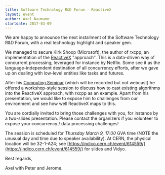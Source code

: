 ```yaml
---
title: Software Technology R&D Forum - ReactiveX
layout: event
author: Axel Naumann
startdate: 2017-03-09
---
```


We are happy to announce the next installment of the Software Technology
R&D Forum, with a real technology highlight and speaker gem.

We managed to secure Kirk Shoop (Microsoft), the author of rxcpp, an
implementation of the [ReactiveX](http://reactivex.io) "approach". This
is a data-driven way of concurrent processing, leveraged for instance by
Netflix. Some see it as the language-independent destination of all
concurrency efforts, after we gave up on dealing with low-level entities
like tasks and futures.

After his [Computing Seminar](http://cseminar.web.cern.ch/cseminar/2017/0309) (which will be recorded
but not webcast) he offered a workshop-style session to discuss how to
cast existing algorithms into the ReactiveX approach, with rxcpp as an
example. Apart from his presentation, we would like to expose him to
challenges from our environment and see how well ReactiveX maps to this.

You are cordially invited to bring those challenges with you, for
instance by a two-slides presentation. Please contact the organizers if
you volunteer to expose your concurrency / data processing challenges!

The session is scheduled for *Thursday March 9, 17:00* GVA time (NOTE
the unusual day and time due to speaker availability). At CERN, the
physical location will be 32-1-A24; see
[https://indico.cern.ch/event/614559/](https://indico.cern.ch/event/614559/) for slides and Vidyo.

Best regards,

Axel with Peter and Jerome.